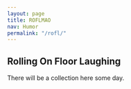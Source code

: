 ```yaml
---
layout: page
title: ROFLMAO
nav: Humor
permalink: "/rofl/"
---
```

## Rolling On Floor Laughing

There will be a collection here some day.